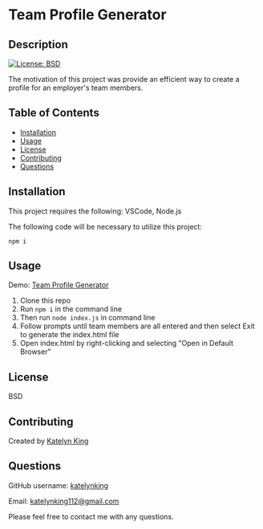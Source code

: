 # Team Profile Generator

## Description

[![License: BSD](https://img.shields.io/badge/License-BSD-yellow.svg)](https://opensource.org/licenses/BSD)


The motivation of this project was provide an efficient way to create a profile for an employer's team members.


## Table of Contents
- [Installation](#installation)
- [Usage](#usage)
- [License](#license)
- [Contributing](#contributing)
- [Questions](#questions)

<a name="installation"></a>
## Installation 

This project requires the following: VSCode, Node.js

The following code will be necessary to utilize this project:

``` npm i ```
<a name="usage"></a>
## Usage 
Demo: [Team Profile Generator](https://drive.google.com/file/d/1kgRvQx5wKxBkDy1OjRiI4Js0XnI3BJlt/view)

1. Clone this repo 
2. Run `npm i` in the command line 
3. Then run `node index.js` in command line 
4. Follow prompts until team members are all entered and then select Exit to generate the index.html file 
5. Open index.html by right-clicking and selecting "Open in Default Browser" 


<a name="license"></a>
## License 
BSD

  
  <a name="contributing"></a>
  ## Contributing
  
  Created by [Katelyn King](https://github.com/katelynking)
 

  <a name="questions"></a>
  ## Questions
  
  GitHub username: [katelynking](https://github.com/katelynking)
  
  Email: katelynking112@gmail.com
  
  Please feel free to contact me with any questions.
